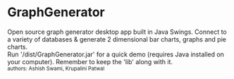 GraphGenerator
==============

Open source graph generator desktop app built in Java Swings. Connect to a variety of databases &amp; generate 2 dimensional bar charts, graphs and pie charts.<br/>Run '/dist/GraphGenerator.jar' for a quick demo (requires Java installed on your computer). Remember to keep the 'lib' along with it.
<br/><small>authors: Ashish Swami, Krupalini Patwal</small>
